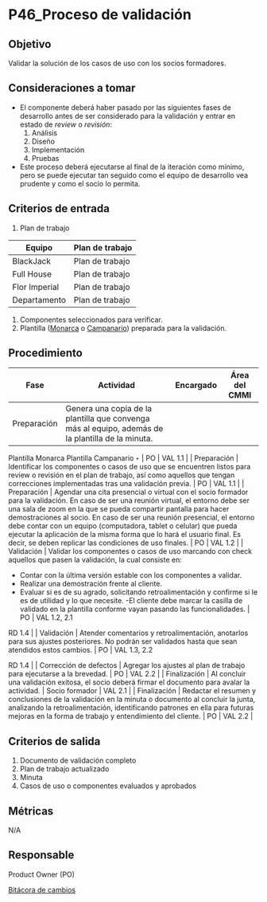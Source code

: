 # P46_Proceso de validación

## Objetivo[](https://ace-software-development.github.io/Manual-de-Operaciones/docs/Plantillas/PL03_Creaci%C3%B3n%20de%20Procesos#objetivo)

Validar la solución de los casos de uso con los socios formadores.

## **Consideraciones a tomar**

- El componente deberá haber pasado por las siguientes fases de desarrollo antes de ser considerado para la validación y entrar en estado de *review* o *revisión*:
    1. Análisis
    2. Diseño
    3. Implementación
    4. Pruebas
- Este proceso deberá ejecutarse al final de la iteración como mínimo, pero se puede ejecutar tan seguido como el equipo de desarrollo vea prudente y como el socio lo permita.

## **Criterios de entrada**

1. Plan de trabajo

| Equipo | Plan de trabajo |
| --- | --- |
| BlackJack | Plan de trabajo |
| Full House | Plan de trabajo |
| Flor Imperial | Plan de trabajo |
| Departamento | Plan de trabajo |
1. Componentes seleccionados para verificar.
2. Plantilla ([Monarca](https://docs.google.com/spreadsheets/d/10TB8GiXUXFdpfjZKSKXmxbBPiv6rzt9Ehg9xWLghsH4/edit#gid=0) o [Campanario](https://docs.google.com/spreadsheets/d/1kqrhBlq6-TjkI6RU7vGmymBDp7Fsa9GBaqawmruWljs/edit)) preparada para la validación.

## **Procedimiento**

| Fase | Actividad  | Encargado  | Área del CMMI |
| --- | --- | --- | --- |
| Preparación | Genera una copia de la plantilla que convenga más al equipo, además de la plantilla de la minuta.
Plantilla Monarca
Plantilla Campanario
‣  | PO | VAL 1.1 |
| Preparación | Identificar los componentes o casos de uso que se encuentren listos para review o revisión en el plan de trabajo, así como aquellos que tengan correcciones implementadas tras una validación previa. | PO | VAL 1.1 |
| Preparación | Agendar una cita presencial o virtual con el socio formador para la validación. 
En caso de ser una reunión virtual, el entorno debe ser una sala de zoom en la que se pueda compartir pantalla para hacer demostraciones al socio. 
En caso de ser una reunión presencial, el entorno debe contar con un equipo (computadora, tablet o celular) que pueda ejecutar la aplicación de la misma forma que lo hará el usuario final. Es decir, se deben replicar las condiciones de uso finales.  | PO | VAL 1.2 |
| Validación | Validar los componentes o casos de uso marcando con check aquellos que pasen la validación, la cual consiste en:
- Contar con la última versión estable con los componentes a validar.
- Realizar una demostración frente al cliente.
- Evaluar si es de su agrado, solicitando retroalimentación y confirme si le es de utilidad y lo que necesite.
-El cliente debe marcar la casilla de validado en la plantilla conforme vayan pasando las funcionalidades. | PO | VAL 1.2, 2.1

RD 1.4 |
| Validación | Atender comentarios y retroalimentación, anotarlos para sus ajustes posteriores. No podrán ser validados hasta que sean atendidos estos cambios. | PO | VAL 1.3, 2.2

RD 1.4 |
| Corrección de defectos | Agregar los ajustes al plan de trabajo para ejecutarse a la brevedad. | PO | VAL 2.2 |
| Finalización | Al concluir una validación exitosa, el socio deberá firmar el documento para avalar la actividad. | Socio formador | VAL 2.1 |
| Finalización | Redactar el resumen y conclusiones de la validación en la minuta o documento al concluir la junta, analizando la retroalimentación, identificando patrones en ella para futuras mejoras en la forma de trabajo y entendimiento del cliente. | PO | VAL 2.2 |

## **Criterios de salida**

1. Documento de validación completo
2. Plan de trabajo actualizado
3. Minuta
4. Casos de uso o componentes evaluados y aprobados

## **Métricas**

N/A

## **Responsable**

Product Owner (PO)

[Bitácora de cambios](P46_Proceso%20de%20validacio%CC%81n%20751be3be67e24134a293e5eadc460539/Bita%CC%81cora%20de%20cambios%206579e08ac53a4b0b9466abb57b3c6911.csv)